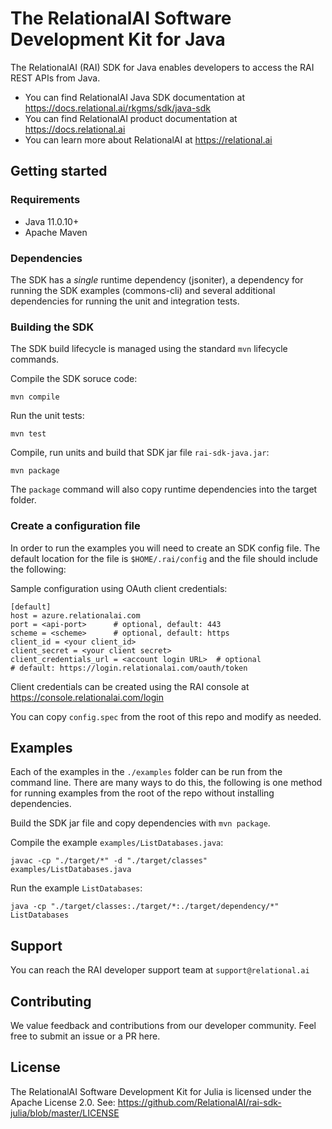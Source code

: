 # The RelationalAI Software Development Kit for Java

The RelationalAI (RAI) SDK for Java enables developers to access the RAI REST APIs from Java.

* You can find RelationalAI Java SDK documentation at <https://docs.relational.ai/rkgms/sdk/java-sdk>
* You can find RelationalAI product documentation at <https://docs.relational.ai>
* You can learn more about RelationalAI at <https://relational.ai>

## Getting started

### Requirements

* Java 11.0.10+
* Apache Maven

### Dependencies

The SDK has a *single* runtime dependency (jsoniter), a dependency for
running the SDK examples (commons-cli) and several additional dependencies
for running the unit and integration tests.

### Building the SDK

The SDK build lifecycle is managed using the standard `mvn` lifecycle commands.

Compile the SDK soruce code:

    mvn compile

Run the unit tests:

    mvn test

Compile, run units and build that SDK jar file `rai-sdk-java.jar`:

    mvn package

The `package` command will also copy runtime dependencies into the target
folder.

### Create a configuration file

In order to run the examples you will need to create an SDK config file.
The default location for the file is `$HOME/.rai/config` and the file should
include the following:

Sample configuration using OAuth client credentials:

    [default]
    host = azure.relationalai.com
    port = <api-port>      # optional, default: 443
    scheme = <scheme>      # optional, default: https
    client_id = <your client_id>
    client_secret = <your client secret>
    client_credentials_url = <account login URL>  # optional
    # default: https://login.relationalai.com/oauth/token

Client credentials can be created using the RAI console at
https://console.relationalai.com/login

You can copy `config.spec` from the root of this repo and modify as needed.

## Examples

Each of the examples in the `./examples` folder can be run from the command
line. There are many ways to do this, the following is one method for running
examples from the root of the repo without installing dependencies.

Build the SDK jar file and copy dependencies with `mvn package`.

Compile the example `examples/ListDatabases.java`:

    javac -cp "./target/*" -d "./target/classes" examples/ListDatabases.java

Run the example `ListDatabases`:

    java -cp "./target/classes:./target/*:./target/dependency/*" ListDatabases

## Support

You can reach the RAI developer support team at `support@relational.ai`

## Contributing

We value feedback and contributions from our developer community. Feel free
to submit an issue or a PR here.

## License

The RelationalAI Software Development Kit for Julia is licensed under the
Apache License 2.0. See:
https://github.com/RelationalAI/rai-sdk-julia/blob/master/LICENSE
